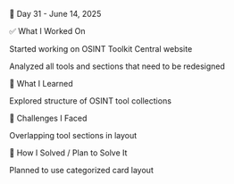 📅 Day 31 - June 14, 2025

✅ What I Worked On

Started working on OSINT Toolkit Central website

Analyzed all tools and sections that need to be redesigned

🧠 What I Learned

Explored structure of OSINT tool collections

🧩 Challenges I Faced

Overlapping tool sections in layout

🔧 How I Solved / Plan to Solve It

Planned to use categorized card layout
